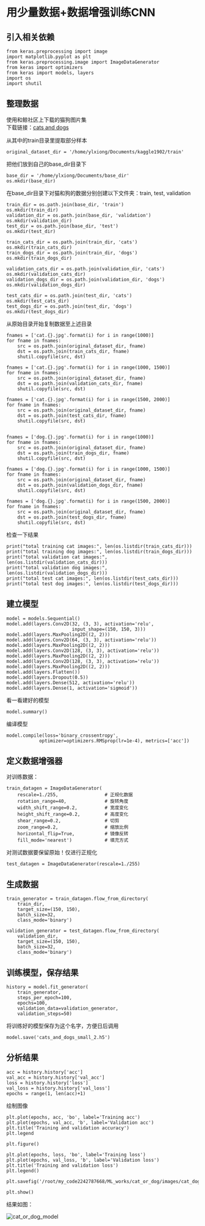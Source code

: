 
# 用少量数据+数据增强训练CNN

## 引入相关依赖

    from keras.preprocessing import image
    import matplotlib.pyplot as plt
    from keras.preprocessing.image import ImageDataGenerator
    from keras import optimizers
    from keras import models, layers
    import os
    import shutil

## 整理数据

使用和鲸社区上下载的猫狗图片集  
下载链接：[cats and dogs](https://www.kesci.com/home/dataset/5d11bb1a38dc33002bd6f1f1)

从其中的train目录里提取部分样本

    original_dataset_dir = '/home/ylxiong/Documents/kaggle1902/train'

把他们放到自己的base_dir目录下

    base_dir = '/home/ylxiong/Documents/base_dir'
    os.mkdir(base_dir)

在base_dir目录下对猫和狗的数据分别创建以下文件夹：train, test, validation

    train_dir = os.path.join(base_dir, 'train')
    os.mkdir(train_dir)
    validation_dir = os.path.join(base_dir, 'validation')
    os.mkdir(validation_dir)
    test_dir = os.path.join(base_dir, 'test')
    os.mkdir(test_dir)

    train_cats_dir = os.path.join(train_dir, 'cats')
    os.mkdir(train_cats_dir)
    train_dogs_dir = os.path.join(train_dir, 'dogs')
    os.mkdir(train_dogs_dir)

    validation_cats_dir = os.path.join(validation_dir, 'cats')
    os.mkdir(validation_cats_dir)
    validation_dogs_dir = os.path.join(validation_dir, 'dogs')
    os.mkdir(validation_dogs_dir)

    test_cats_dir = os.path.join(test_dir, 'cats')
    os.mkdir(test_cats_dir)
    test_dogs_dir = os.path.join(test_dir, 'dogs')
    os.mkdir(test_dogs_dir)

从原始目录开始复制数据至上述目录

    fnames = ['cat.{}.jpg'.format(i) for i in range(1000)]
    for fname in fnames:
        src = os.path.join(original_dataset_dir, fname)
        dst = os.path.join(train_cats_dir, fname)
        shutil.copyfile(src, dst)

    fnames = ['cat.{}.jpg'.format(i) for i in range(1000, 1500)]
    for fname in fnames:
        src = os.path.join(original_dataset_dir, fname)
        dst = os.path.join(validation_cats_dir, fname)
        shutil.copyfile(src, dst)

    fnames = ['cat.{}.jpg'.format(i) for i in range(1500, 2000)]
    for fname in fnames:
        src = os.path.join(original_dataset_dir, fname)
        dst = os.path.join(test_cats_dir, fname)
        shutil.copyfile(src, dst)


    fnames = ['dog.{}.jpg'.format(i) for i in range(1000)]
    for fname in fnames:
        src = os.path.join(original_dataset_dir, fname)
        dst = os.path.join(train_dogs_dir, fname)
        shutil.copyfile(src, dst)

    fnames = ['dog.{}.jpg'.format(i) for i in range(1000, 1500)]
    for fname in fnames:
        src = os.path.join(original_dataset_dir, fname)
        dst = os.path.join(validation_dogs_dir, fname)
        shutil.copyfile(src, dst)

    fnames = ['dog.{}.jpg'.format(i) for i in range(1500, 2000)]
    for fname in fnames:
        src = os.path.join(original_dataset_dir, fname)
        dst = os.path.join(test_dogs_dir, fname)
        shutil.copyfile(src, dst)

检查一下结果

    print("total training cat images:", len(os.listdir(train_cats_dir)))
    print("total training dog images:", len(os.listdir(train_dogs_dir)))
    print("total validation cat images:", len(os.listdir(validation_cats_dir)))
    print("total validation dog images:", len(os.listdir(validation_dogs_dir)))
    print("total test cat images:", len(os.listdir(test_cats_dir)))
    print("total test dog images:", len(os.listdir(test_dogs_dir)))

## 建立模型

    model = models.Sequential()
    model.add(layers.Conv2D(32, (3, 3), activation='relu',
                            input_shape=(150, 150, 3)))
    model.add(layers.MaxPooling2D((2, 2)))
    model.add(layers.Conv2D(64, (3, 3), activation='relu'))
    model.add(layers.MaxPooling2D((2, 2)))
    model.add(layers.Conv2D(128, (3, 3), activation='relu'))
    model.add(layers.MaxPooling2D((2, 2)))
    model.add(layers.Conv2D(128, (3, 3), activation='relu'))
    model.add(layers.MaxPooling2D((2, 2)))
    model.add(layers.Flatten())
    model.add(layers.Dropout(0.5))
    model.add(layers.Dense(512, activation='relu'))
    model.add(layers.Dense(1, activation='sigmoid'))

看一看建好的模型

    model.summary()

编译模型

    model.compile(loss='binary_crossentropy',
                optimizer=optimizers.RMSprop(lr=1e-4), metrics=['acc'])

## 定义数据增强器

对训练数据：

    train_datagen = ImageDataGenerator(
        rescale=1./255,                 # 正规化数据
        rotation_range=40,              # 旋转角度
        width_shift_range=0.2,          # 宽度变化
        height_shift_range=0.2,         # 高度变化
        shear_range=0.2,                # 切剪
        zoom_range=0.2,                 # 缩放比例
        horizontal_flip=True,           # 镜像反转
        fill_mode='nearest')            # 填充方式

对测试数据要保留原始！仅进行正规化

    test_datagen = ImageDataGenerator(rescale=1./255)

## 生成数据

    train_generator = train_datagen.flow_from_directory(
        train_dir,
        target_size=(150, 150),
        batch_size=32,
        class_mode='binary')

    validation_generator = test_datagen.flow_from_directory(
        validation_dir,
        target_size=(150, 150),
        batch_size=32,
        class_mode='binary')

## 训练模型，保存结果

    history = model.fit_generator(
        train_generator,
        steps_per_epoch=100,
        epochs=100,
        validation_data=validation_generator,
        validation_steps=50)

将训练好的模型保存为这个名字，方便日后调用

    model.save('cats_and_dogs_small_2.h5')

## 分析结果

    acc = history.history['acc']
    val_acc = history.history['val_acc']
    loss = history.history['loss']
    val_loss = history.history['val_loss']
    epochs = range(1, len(acc)+1)

绘制图像

    plt.plot(epochs, acc, 'bo', label='Training acc')
    plt.plot(epochs, val_acc, 'b', label='Validation acc')
    plt.title('Training and validation accuracy')
    plt.legend

    plt.figure()

    plt.plot(epochs, loss, 'bo', label='Training loss')
    plt.plot(epochs, val_loss, 'b', label='Validation loss')
    plt.title('Training and validation loss')
    plt.legend()

    plt.savefig('/root/my_code2242787668/ML_works/cat_or_dog/images/cat_dog_plt')

    plt.show()

结果如图：

![cat_or_dog_model]()
